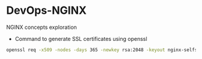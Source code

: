# DevOps-NGINX
NGINX concepts exploration

* Command to generate SSL certificates using openssl
```bash
openssl req -x509 -nodes -days 365 -newkey rsa:2048 -keyout nginx-selfsigned.key -out nginx-selfsigned.crt
```